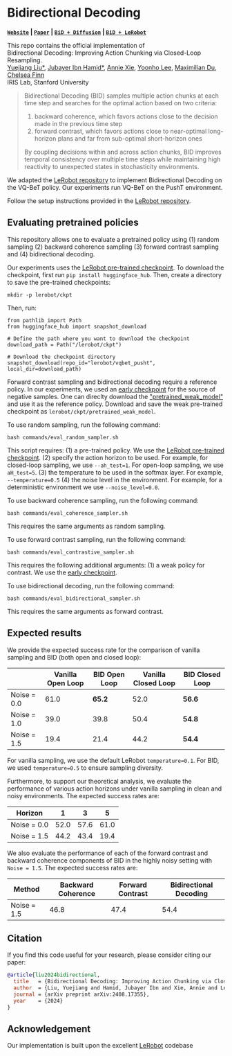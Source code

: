 # Bidirectional Decoding

**[`Website`](https://bid-robot.github.io) | [`Paper`](https://arxiv.org/abs/2408.17355) | [`BiD + Diffusion`](https://github.com/YuejiangLIU/bid_diffusion) | [`BiD + LeRobot`](https://github.com/Jubayer-Hamid/bid_lerobot)**

This repo contains the official implementation of \
Bidirectional Decoding: Improving Action Chunking via Closed-Loop Resampling. \
<a href="https://sites.google.com/view/yuejiangliu/">Yuejiang Liu*</a>,
<a href="https://jubayer-hamid.github.io/">Jubayer Ibn Hamid*</a>,
<a href="https://anxie.github.io/">Annie Xie</a>,
<a href="https://yoonholee.com//">Yoonho Lee</a>,
<a href="https://maximiliandu.com/">Maximilian Du</a>,
<a href="https://ai.stanford.edu/~cbfinn/">Chelsea Finn</a> \
IRIS Lab, Stanford University

> Bidirectional Decoding (BID) samples multiple action chunks at each time step and searches for the optimal action based on two criteria:
>   1. backward coherence, which favors actions close to the decision made in the previous time step
>   2. forward contrast, which favors actions close to near-optimal long-horizon plans and far from sub-optimal short-horizon ones
> 
> By coupling decisions within and across action chunks, BID improves temporal consistency over multiple time steps while maintaining high reactivity to unexpected states in stochasticity environments.

We adapted the [LeRobot repository](https://github.com/huggingface/lerobot) to implement Bidirectional Decoding on the VQ-BeT policy. Our experiments run VQ-BeT on the PushT environment. 

Follow the setup instructions provided in the [LeRobot repository](https://github.com/huggingface/lerobot). 

## Evaluating pretrained policies
This repository allows one to evaluate a pretrained policy using (1) random sampling (2) backward coherence sampling (3) forward contrast sampling and (4) bidirectional decoding. 

Our experiments uses the [LeRobot pre-trained checkpoint](https://huggingface.co/lerobot/vqbet_pusht). To download the checkpoint, first run ```pip install huggingface_hub```. Then, create a directory to save the pre-trained checkpoints:

```
mkdir -p lerobot/ckpt
```

Then, run: 

```
from pathlib import Path
from huggingface_hub import snapshot_download

# Define the path where you want to download the checkpoint
download_path = Path("/lerobot/ckpt")

# Download the checkpoint directory
snapshot_download(repo_id="lerobot/vqbet_pusht", local_dir=download_path)
```

Forward contrast sampling and bidirectional decoding require a reference policy. In our experiments, we used an [early checkpoint](https://drive.google.com/drive/u/0/folders/1FXHzPZPfTO7SCM-OTKUy3EEvKKTq3LC4) for the source of negative samples. One can direclty download the ["pretrained_weak_model"](https://drive.google.com/drive/u/0/folders/1kBPDBcPU3gLYCZNxkoRpXQ_e3tqi9lPR) and use it as the reference policy. Download and save the weak pre-trained checkpoint as ```lerobot/ckpt/pretrained_weak_model```. 

To use random sampling, run the following command:
```
bash commands/eval_random_sampler.sh
```
This script requires: 
(1) a pre-trained policy. We use the [LeRobot pre-trained checkpoint](https://huggingface.co/lerobot/vqbet_pusht). 
(2) specify the action horizon to be used. For example, for closed-loop sampling, we use ```--ah_test=1```. For open-loop sampling, we use ```aH_test=5```. 
(3) the temperature to be used in the softmax layer. For example, ```--temperature=0.5``` 
(4) the noise level in the environment. For example, for a deterministic environment we use ```--noise_level=0.0```.

To use backward coherence sampling, run the following command:
```
bash commands/eval_coherence_sampler.sh
```
This requires the same arguments as random sampling. 

To use forward contrast sampling, run the following command:
```
bash commands/eval_contrastive_sampler.sh
```
This requires the following additional arguments:
(1) a weak policy for contrast. We use the [early checkpoint](https://drive.google.com/drive/u/0/folders/1FXHzPZPfTO7SCM-OTKUy3EEvKKTq3LC4). 


To use bidirectional decoding, run the following command:
```
bash commands/eval_bidirectional_sampler.sh
```
This requires the same arguments as forward contrast. 

## Expected results 

We provide the expected success rate for the comparison of vanilla sampling and BID (both open and closed loop):

|              | Vanilla Open Loop | BID Open Loop | Vanilla Closed Loop | BID Closed Loop |
|--------------|-------------------|---------------|---------------------|-----------------|
| Noise = 0.0  | 61.0              | **65.2**      | 52.0                | **56.6**        |
| Noise = 1.0  | 39.0              | 39.8          | 50.4                | **54.8**        |
| Noise = 1.5  | 19.4              | 21.4          | 44.2                | **54.4**        |

For vanilla sampling, we use the default LeRobot ```temperature=0.1```. For BID, we used ```temperature=0.5``` to ensure sampling diversity. 

Furthermore, to support our theoretical analysis, we evaluate the performance of various action horizons under vanilla sampling in clean and noisy environments. The expected success rates are:

| Horizon          |   1     |   3  |   5  |
|------------------|---------|------|------|
| Noise = 0.0      |  52.0   | 57.6 | 61.0 |
| Noise = 1.5      |  44.2   | 43.4 | 19.4 |

We also evaluate the performance of each of the forward contrast and backward coherence components of BID in the highly noisy setting with ```Noise = 1.5```. The expected success rates are:

| Method           |   Backward Coherence     |   Forward Contrast  |   Bidirectional Decoding  |
|------------------|--------------------------|---------------------|---------------------------|
| Noise = 1.5      |        46.8              |          47.4       |         54.4              |


## Citation

If you find this code useful for your research, please consider citing our paper:

```bibtex
@article{liu2024bidirectional,
  title   = {Bidirectional Decoding: Improving Action Chunking via Closed-Loop Resampling},
  author  = {Liu, Yuejiang and Hamid, Jubayer Ibn and Xie, Annie and Lee, Yoonho and Du, Maximilian and Finn, Chelsea},
  journal = {arXiv preprint arXiv:2408.17355},
  year    = {2024}
}
```

## Acknowledgement

Our implementation is built upon the excellent [LeRobot](https://github.com/huggingface/lerobot) codebase
